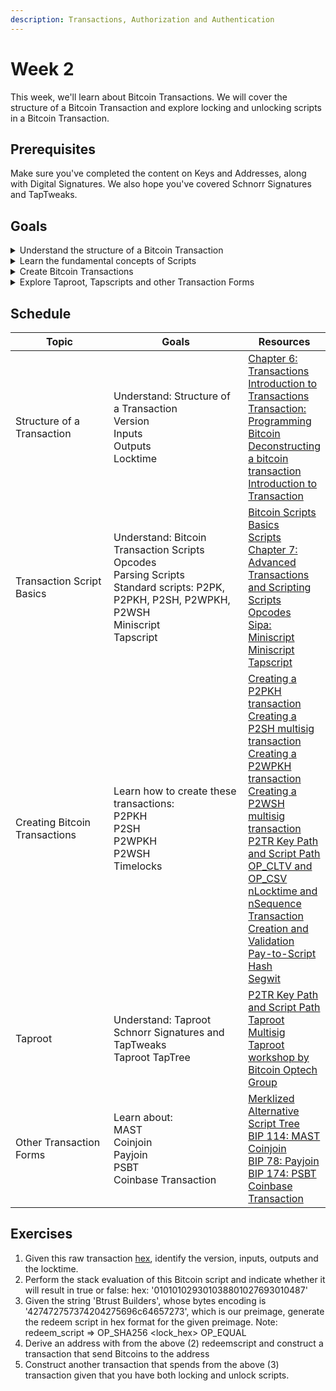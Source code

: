 ```yaml
---
description: Transactions, Authorization and Authentication
---
```


# Week 2

This week, we'll learn about Bitcoin Transactions. We will cover the structure of a Bitcoin Transaction and explore locking and unlocking scripts in a Bitcoin Transaction.

## Prerequisites

Make sure you've completed the content on Keys and Addresses, along with Digital Signatures. We also hope you've covered Schnorr Signatures and TapTweaks.

## Goals

<details>

<summary>Understand the structure of a Bitcoin Transaction</summary>

* Version

<!---->

* Inputs

<!---->

* Outputs

<!---->

* Locktime

</details>

<details>

<summary>Learn the fundamental concepts of Scripts</summary>

* Opcodes

<!---->

* Parsing Scripts

<!---->

* Standard Scripts:
  * P2PK
  * P2PKH
  * P2SH
  * P2WPKH
  * P2WSH

<!---->

* Miniscript

<!---->

* Tapscript

</details>

<details>

<summary>Create Bitcoin Transactions</summary>

* Legacy Transactions (P2PKH, P2SH)

<!---->

* Segwit V0 (P2WPKH, P2WSH)

<!---->

* Taproot (P2TR - Key path and Script path spends)

<!---->

* Transaction Timelocks
  * OP\_CLTV and OP\_CSV
  * nLocktime and nSequence

</details>

<details>

<summary>Explore Taproot, Tapscripts and other Transaction Forms</summary>

Other Transaction Forms:

* MAST
* Coinjoin
* Payjoin
* PSBT
* Coinbase Transaction

</details>

## Schedule

<table><thead><tr><th width="181.33333333333331">Topic</th><th width="293">Goals</th><th>Resources</th></tr></thead><tbody><tr><td>Structure of a Transaction</td><td>Understand: Structure of a Transaction<br>Version<br>Inputs<br>Outputs<br>Locktime</td><td><a href="https://github.com/bitcoinbook/bitcoinbook/blob/develop/ch06.asciidoc">Chapter 6: Transactions</a><br><a href="https://developer.bitcoin.org/devguide/transactions.html#introduction">Introduction to Transactions</a><br><a href="https://github.com/jimmysong/programmingbitcoin/blob/master/ch05.asciidoc#transactions">Transaction: Programming Bitcoin</a><br><a href="https://dev.to/thunderbiscuit/deconstructing-a-bitcoin-transaction-4l2n">Deconstructing a bitcoin transaction</a><br><a href="https://www.youtube.com/watch?v=Shd9nXe1X-0">Introduction to Transaction</a></td></tr><tr><td>Transaction Script Basics</td><td>Understand: Bitcoin Transaction Scripts<br>Opcodes<br>Parsing Scripts<br>Standard scripts: P2PK, P2PKH, P2SH, P2WPKH, P2WSH<br>Miniscript<br>Tapscript</td><td><a href="https://github.com/chaincodelabs/bitcoin-tx-tutorial/blob/main/appendix/bitcoin-script.ipynb">Bitcoin Scripts Basics</a><br><a href="https://github.com/jimmysong/programmingbitcoin/blob/master/ch06.asciidoc#script">Scripts</a><br><a href="https://github.com/bitcoinbook/bitcoinbook/blob/develop/ch07.asciidoc">Chapter 7: Advanced Transactions and Scripting</a><br><a href="https://learnmeabitcoin.com/technical/script">Scripts</a><br><a href="https://btcinformation.org/en/developer-reference#transactions">Opcodes</a><br><a href="https://bitcoin.sipa.be/miniscript/">Sipa: Miniscript</a><br><a href="https://bitcoinops.org/en/topics/miniscript/">Miniscript</a><br><a href="https://bitcoinops.org/en/topics/tapscript/">Tapscript</a></td></tr><tr><td>Creating Bitcoin Transactions</td><td>Learn how to create these transactions:<br>P2PKH<br>P2SH<br>P2WPKH<br>P2WSH<br>Timelocks</td><td><a href="https://github.com/chaincodelabs/bitcoin-tx-tutorial/blob/main/chapter1-legacy/p2pkh.ipynb">Creating a P2PKH transaction</a><br><a href="https://github.com/chaincodelabs/bitcoin-tx-tutorial/blob/main/chapter1-legacy/p2sh-multisig.ipynb">Creating a P2SH multisig transaction</a><br><a href="https://github.com/chaincodelabs/bitcoin-tx-tutorial/blob/main/chapter2-segwitv0/p2wpkh.ipynb">Creating a P2WPKH transaction</a><br><a href="https://github.com/chaincodelabs/bitcoin-tx-tutorial/blob/main/chapter2-segwitv0/p2wsh-2-of-2-multisig.ipynb">Creating a P2WSH multisig transaction</a><br><a href="https://github.com/chaincodelabs/bitcoin-tx-tutorial/blob/main/chapter3-taproot/p2tr-key-and-script-path.ipynb">P2TR Key Path and Script Path</a><br><a href="https://github.com/chaincodelabs/bitcoin-tx-tutorial/blob/main/chapter5-timelocks/script-level-timelocks.ipynb">OP_CLTV and OP_CSV</a><br><a href="https://github.com/chaincodelabs/bitcoin-tx-tutorial/blob/main/chapter5-timelocks/transaction-level-timelocks.ipynb">nLocktime and nSequence</a><br><a href="https://github.com/jimmysong/programmingbitcoin/blob/master/ch07.asciidoc">Transaction Creation and Validation</a><br><a href="https://github.com/jimmysong/programmingbitcoin/blob/master/ch08.asciidoc">Pay-to-Script Hash</a><br><a href="https://github.com/jimmysong/programmingbitcoin/blob/master/ch13.asciidoc">Segwit</a></td></tr><tr><td>Taproot</td><td>Understand: Taproot<br>Schnorr Signatures and TapTweaks<br>Taproot TapTree</td><td><a href="https://github.com/chaincodelabs/bitcoin-tx-tutorial/blob/main/chapter3-taproot/p2tr-key-and-script-path.ipynb">P2TR Key Path and Script Path</a><br><a href="https://youtu.be/Uo3uzofPlX0">Taproot Multisig</a><br><a href="https://bitcoinops.org/en/schorr-taproot-workshop/">Taproot workshop by Bitcoin Optech Group</a></td></tr><tr><td>Other Transaction Forms</td><td>Learn about:<br>MAST<br>Coinjoin<br>Payjoin<br>PSBT<br>Coinbase Transaction</td><td><a href="https://bitcoinops.org/en/topics/mast">Merklized Alternative Script Tree</a><br><a href="https://github.com/bitcoin/bips/blob/master/bip-0114.mediawiki">BIP 114: MAST</a><br><a href="https://lists.linuxfoundation.org/pipermail/bitcoin-dev/2014-January/004191.html">Coinjoin</a><br><a href="https://github.com/bitcoin/bips/blob/master/bip-0078.mediawiki">BIP 78: Payjoin</a><br><a href="https://github.com/bitcoin/bips/blob/master/bip-0174.mediawiki">BIP 174: PSBT</a><br><a href="https://learnmeabitcoin.com/technical/coinbase-transaction">Coinbase Transaction</a></td></tr></tbody></table>

## Exercises

1. Given this raw transaction [hex](https://mempool.space/api/tx/6d9da35544e87a88279c5bfc66e08a873f3d456b4d6112620e2c41555863f920/hex), identify the version, inputs, outputs and the locktime.
2. Perform the stack evaluation of this Bitcoin script and indicate whether it will result in true or false: hex: '010101029301038801027693010487'
3. Given the string 'Btrust Builders', whose bytes encoding is '427472757374204275696c64657273', which is our preimage, generate the redeem script in hex format for the given preimage. Note: redeem\_script => OP\_SHA256 \<lock\_hex> OP\_EQUAL
4. Derive an address with from the above (2) redeemscript and construct a transaction that send Bitcoins to the address
5. Construct another transaction that spends from the above (3) transaction given that you have both locking and unlock scripts.
